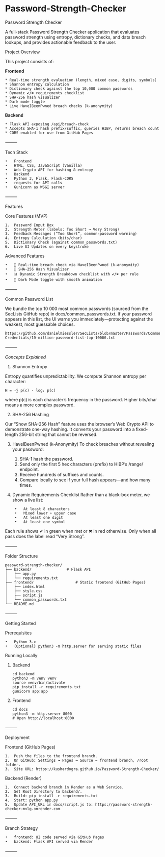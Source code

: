# Password-Strength-Checker
Password Strength Checker

A full-stack Password Strength Checker application that evaluates password strength using entropy, dictionary checks, and data breach lookups, and provides actionable feedback to the user.

Project Overview

This project consists of:

**Frontend**

	* Real-time strength evaluation (length, mixed case, digits, symbols)
	* Shannon entropy calculation
	* Dictionary check against the top 10,000 common passwords
	* Dynamic ✔/✖ requirements checklist
	* SHA-256 hash visualizer
	* Dark mode toggle
	* Live HaveIBeenPwned breach checks (k-anonymity)

**Backend**


	* Flask API exposing /api/breach-check
	* Accepts SHA-1 hash prefix/suffix, queries HIBP, returns breach count
	* CORS-enabled for use from GitHub Pages
⸻

Tech Stack

	•	Frontend
	•	HTML, CSS, JavaScript (Vanilla)
	•	Web Crypto API for hashing & entropy
	•	Backend
	•	Python 3, Flask, Flask-CORS
	•	requests for API calls
	•	Gunicorn as WSGI server

⸻

Features

Core Features (MVP)

	1.	Password Input Box
	2.	Strength Meter (labels: Too Short → Very Strong)
	3.	Feedback Messages (“Too Short”, common-password warning)
	4.	Entropy Calculation (bits/char)
	5.	Dictionary Check (against common_passwords.txt)
	6.	Live UI Updates on every keystroke

Advanced Features

	•	🔄 Real-time breach check via HaveIBeenPwned (k-anonymity)
	•	🔐 SHA-256 Hash Visualizer
	•	📊 Dynamic Strength Breakdown checklist with ✔/✖ per rule
	•	🌙 Dark Mode toggle with smooth animation

⸻

Common Password List

We bundle the top 10 000 most common passwords (sourced from the SecLists GitHub repo) in docs/common_passwords.txt. If your password appears in this list, the UI warns you immediately—protecting against the weakest, most guessable choices.

	https://github.com/danielmiessler/SecLists/blob/master/Passwords/Common-Credentials/10-million-password-list-top-10000.txt

⸻

*Concepts Explained*

1. Shannon Entropy

Entropy quantifies unpredictability. We compute Shannon entropy per character:

	H = -∑ p(c) · log₂ p(c)
 where p(c) is each character’s frequency in the password. Higher bits/char means a more complex password.

2. SHA-256 Hashing

Our “Show SHA-256 Hash” feature uses the browser’s Web Crypto API to demonstrate one-way hashing. It converts your password into a fixed-length 256-bit string that cannot be reversed.

3. HaveIBeenPwned (k-Anonymity)
To check breaches without revealing your password:

	1.	SHA-1 hash the password.
	2.	Send only the first 5 hex characters (prefix) to HIBP’s /range/ endpoint.
	3.	Receive hundreds of suffixes and counts.
	4.	Compare locally to see if your full hash appears—and how many times.

4. Dynamic Requirements Checklist
Rather than a black-box meter, we show a live list:

		•	At least 8 characters
		•	Mixed lower + upper case
		•	At least one digit
		•	At least one symbol

Each rule shows ✔ in green when met or ✖ in red otherwise. Only when all pass does the label read “Very Strong”.

⸻

Folder Structure
	
	password-strength-checker/
	├── backend/                # Flask API
	│   ├── app.py
	│   └── requirements.txt
	├── frontend/                   # Static frontend (GitHub Pages)
	│   ├── index.html
	│   ├── style.css
	│   ├── script.js
	│   └── common_passwords.txt
	└── README.md

⸻

Getting Started

Prerequisites

	•	Python 3.x
	•	(Optional) python3 -m http.server for serving static files

Running Locally
1.	Backend
   
		cd backend
		python3 -m venv venv
		source venv/bin/activate
		pip install -r requirements.txt
		gunicorn app:app

2.	Frontend

		cd docs
		python3 -m http.server 8000
		# Open http://localhost:8000

⸻

Deployment

Frontend (GitHub Pages)

	1.	Push the files to the frontend branch.
	2.	On GitHub: Settings → Pages → Source = frontend branch, /root folder.
	3.	Site URL: https://kushardogra.github.io/Password-Strength-Checker/


Backend (Render)

	1.	Connect backend branch in Render as a Web Service.
	2.	Set Root Directory to backend/.
	3.	Build: pip install -r requirements.txt
	4.	Start: python app.py
	5.	Update API_URL in docs/script.js to: https://password-strength-checker-mvlg.onrender.com

⸻

Branch Strategy

	•	frontend: UI code served via GitHub Pages
	•	backend: Flask API served via Render

⸻

